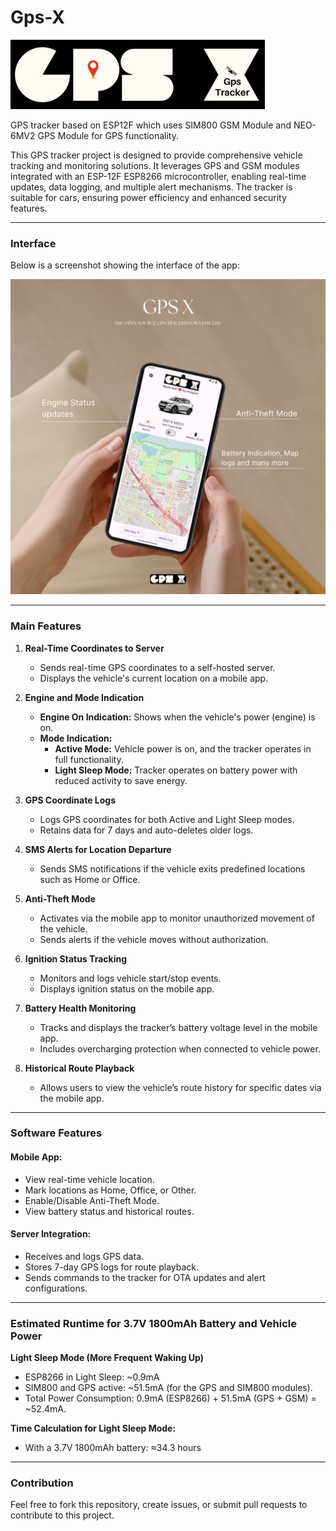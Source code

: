# Gps-X
![Logo](image/logo.png)

GPS tracker based on ESP12F which uses SIM800 GSM Module and NEO-6MV2 GPS Module for GPS functionality.

This GPS tracker project is designed to provide comprehensive vehicle tracking and monitoring solutions. It leverages GPS and GSM modules integrated with an ESP-12F ESP8266 microcontroller, enabling real-time updates, data logging, and multiple alert mechanisms. The tracker is suitable for cars, ensuring power efficiency and enhanced security features.

---
### Interface

Below is a screenshot showing the interface of the app:

![Interface](image/GpsX%20mockup.png)

---

### Main Features

1. **Real-Time Coordinates to Server**
   - Sends real-time GPS coordinates to a self-hosted server.
   - Displays the vehicle's current location on a mobile app.

2. **Engine and Mode Indication**
   - **Engine On Indication:** Shows when the vehicle's power (engine) is on.
   - **Mode Indication:**
     - **Active Mode:** Vehicle power is on, and the tracker operates in full functionality.
     - **Light Sleep Mode:** Tracker operates on battery power with reduced activity to save energy.

3. **GPS Coordinate Logs**
   - Logs GPS coordinates for both Active and Light Sleep modes.
   - Retains data for 7 days and auto-deletes older logs.

4. **SMS Alerts for Location Departure**
   - Sends SMS notifications if the vehicle exits predefined locations such as Home or Office.

5. **Anti-Theft Mode**
   - Activates via the mobile app to monitor unauthorized movement of the vehicle.
   - Sends alerts if the vehicle moves without authorization.

6. **Ignition Status Tracking**
   - Monitors and logs vehicle start/stop events.
   - Displays ignition status on the mobile app.

7. **Battery Health Monitoring**
   - Tracks and displays the tracker’s battery voltage level in the mobile app.
   - Includes overcharging protection when connected to vehicle power.

8. **Historical Route Playback**
   - Allows users to view the vehicle’s route history for specific dates via the mobile app.

---

### Software Features

#### Mobile App:
- View real-time vehicle location.
- Mark locations as Home, Office, or Other.
- Enable/Disable Anti-Theft Mode.
- View battery status and historical routes.

#### Server Integration:
- Receives and logs GPS data.
- Stores 7-day GPS logs for route playback.
- Sends commands to the tracker for OTA updates and alert configurations.

---

### Estimated Runtime for 3.7V 1800mAh Battery and Vehicle Power

**Light Sleep Mode (More Frequent Waking Up)**
- ESP8266 in Light Sleep: ~0.9mA
- SIM800 and GPS active: ~51.5mA (for the GPS and SIM800 modules).
- Total Power Consumption: 0.9mA (ESP8266) + 51.5mA (GPS + GSM) = ~52.4mA.

**Time Calculation for Light Sleep Mode:**
- With a 3.7V 1800mAh battery: ≈34.3 hours

---

### Contribution

Feel free to fork this repository, create issues, or submit pull requests to contribute to this project.
